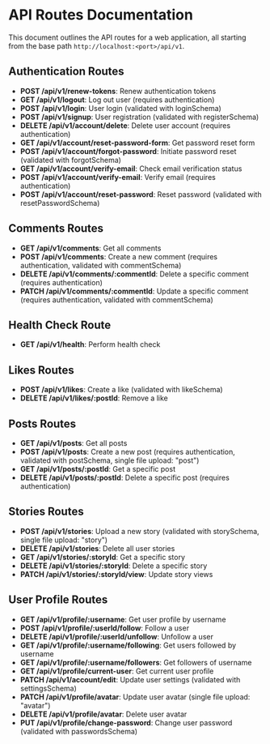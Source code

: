 # API Routes Documentation

This document outlines the API routes for a web application, all starting from the base path `http://localhost:<port>/api/v1`.

## Authentication Routes

- **POST /api/v1/renew-tokens**: Renew authentication tokens
- **GET /api/v1/logout**: Log out user (requires authentication)
- **POST /api/v1/login**: User login (validated with loginSchema)
- **POST /api/v1/signup**: User registration (validated with registerSchema)
- **DELETE /api/v1/account/delete**: Delete user account (requires authentication)
- **GET /api/v1/account/reset-password-form**: Get password reset form
- **POST /api/v1/account/forgot-password**: Initiate password reset (validated with forgotSchema)
- **GET /api/v1/account/verify-email**: Check email verification status
- **POST /api/v1/account/verify-email**: Verify email (requires authentication)
- **POST /api/v1/account/reset-password**: Reset password (validated with resetPasswordSchema)

## Comments Routes

- **GET /api/v1/comments**: Get all comments
- **POST /api/v1/comments**: Create a new comment (requires authentication, validated with commentSchema)
- **DELETE /api/v1/comments/:commentId**: Delete a specific comment (requires authentication)
- **PATCH /api/v1/comments/:commentId**: Update a specific comment (requires authentication, validated with commentSchema)

## Health Check Route

- **GET /api/v1/health**: Perform health check

## Likes Routes

- **POST /api/v1/likes**: Create a like (validated with likeSchema)
- **DELETE /api/v1/likes/:postId**: Remove a like

## Posts Routes

- **GET /api/v1/posts**: Get all posts
- **POST /api/v1/posts**: Create a new post (requires authentication, validated with postSchema, single file upload: "post")
- **GET /api/v1/posts/:postId**: Get a specific post
- **DELETE /api/v1/posts/:postId**: Delete a specific post (requires authentication)

## Stories Routes

- **POST /api/v1/stories**: Upload a new story (validated with storySchema, single file upload: "story")
- **DELETE /api/v1/stories**: Delete all user stories
- **GET /api/v1/stories/:storyId**: Get a specific story
- **DELETE /api/v1/stories/:storyId**: Delete a specific story
- **PATCH /api/v1/stories/:storyId/view**: Update story views

## User Profile Routes

- **GET /api/v1/profile/:username**: Get user profile by username
- **POST /api/v1/profile/:userId/follow**: Follow a user
- **DELETE /api/v1/profile/:userId/unfollow**: Unfollow a user
- **GET /api/v1/profile/:username/following**: Get users followed by username
- **GET /api/v1/profile/:username/followers**: Get followers of username
- **GET /api/v1/profile/current-user**: Get current user profile
- **PATCH /api/v1/account/edit**: Update user settings (validated with settingsSchema)
- **PATCH /api/v1/profile/avatar**: Update user avatar (single file upload: "avatar")
- **DELETE /api/v1/profile/avatar**: Delete user avatar
- **PUT /api/v1/profile/change-password**: Change user password (validated with passwordsSchema)

